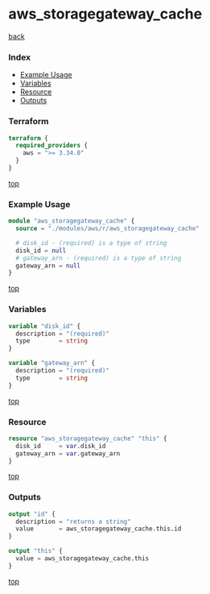 # aws_storagegateway_cache

[back](../aws.md)

### Index

- [Example Usage](#example-usage)
- [Variables](#variables)
- [Resource](#resource)
- [Outputs](#outputs)

### Terraform

```terraform
terraform {
  required_providers {
    aws = ">= 3.34.0"
  }
}
```

[top](#index)

### Example Usage

```terraform
module "aws_storagegateway_cache" {
  source = "./modules/aws/r/aws_storagegateway_cache"

  # disk_id - (required) is a type of string
  disk_id = null
  # gateway_arn - (required) is a type of string
  gateway_arn = null
}
```

[top](#index)

### Variables

```terraform
variable "disk_id" {
  description = "(required)"
  type        = string
}

variable "gateway_arn" {
  description = "(required)"
  type        = string
}
```

[top](#index)

### Resource

```terraform
resource "aws_storagegateway_cache" "this" {
  disk_id     = var.disk_id
  gateway_arn = var.gateway_arn
}
```

[top](#index)

### Outputs

```terraform
output "id" {
  description = "returns a string"
  value       = aws_storagegateway_cache.this.id
}

output "this" {
  value = aws_storagegateway_cache.this
}
```

[top](#index)
